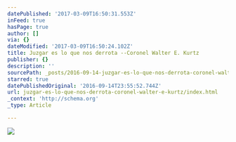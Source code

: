 ```yaml
---
datePublished: '2017-03-09T16:50:31.553Z'
inFeed: true
hasPage: true
author: []
via: {}
dateModified: '2017-03-09T16:50:24.102Z'
title: Juzgar es lo que nos derrota --Coronel Walter E. Kurtz
publisher: {}
description: ''
sourcePath: _posts/2016-09-14-juzgar-es-lo-que-nos-derrota-coronel-walter-e-kurtz.md
starred: true
datePublishedOriginal: '2016-09-14T23:55:52.744Z'
url: juzgar-es-lo-que-nos-derrota-coronel-walter-e-kurtz/index.html
_context: 'http://schema.org'
_type: Article

---
```

![](https://the-grid-user-content.s3-us-west-2.amazonaws.com/a267f154-70ae-48cf-832d-611ccdb5b89b.gif)